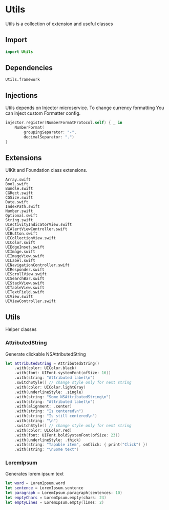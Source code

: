 # Utils

Utils is a collection of extension and useful classes

## Import

```swift
import Utils
``` 

## Dependencies

```
Utils.framework
```

## Injections

Utils depends on Injector microservice. To change currency formatting You can inject custom Formatter config.

```swift
injector.register(NumberFormatProtocol.self) { _ in
    NumberFormat(
        groupingSeparator: "-",
        decimalSeparator: ".")
}
```

## Extensions

UIKit and Foundation class extensions.

```
Array.swift
Bool.swift
Bundle.swift
CGRect.swift
CGSize.swift
Date.swift
IndexPath.swift
Number.swift
Optional.swift
String.swift
UIActivityIndicatorView.swift
UIAlertViewController.swift
UIButton.swift
UICollectionView.swift
UIColor.swift
UIEdgeInset.swift
UIImage.swift
UIImageView.swift
UILabel.swift
UINavigationController.swift
UIResponder.swift
UIScrollView.swift
UISearchBar.swift
UIStackView.swift
UITableView.swift
UITextField.swift
UIView.swift
UIViewController.swift
```

## Utils

Helper classes

### AttributedString

Generate clickable NSAttributedString

```swift
let attributedString = AttributedString()
    .with(color: UIColor.black)
    .with(font: UIFont.systemFont(ofSize: 16))
    .with(string: "Attributed label\n")
    .switchStyle() // change style only for next string
    .with(color: UIColor.lightGray)
    .with(underlineStyle: .single)
    .with(string: "Some NSAttributedString\n")
    .with(string: "Attributed label\n")
    .with(alignment: .center)
    .with(string: "Is centered\n")
    .with(string: "Is still centered\n")
    .with(string: "\n")
    .switchStyle() // change style only for next string
    .with(color: UIColor.red)
    .with(font: UIFont.boldSystemFont(ofSize: 23))
    .with(underlineStyle: .thick)
    .with(string: "Tapable item", onClick: { print("Click") })
    .with(string: "\nSome text")
```

### LoremIpsum

Generates lorem ipsum text

```swift
let word = LoremIpsum.word
let sentence = LoremIpsum.sentence
let paragraph = LoremIpsum.paragraph(sentences: 10)
let emptyChars = LoremIpsum.empty(chars: 24)
let emptyLines = LoremIpsum.empty(lines: 2)
```